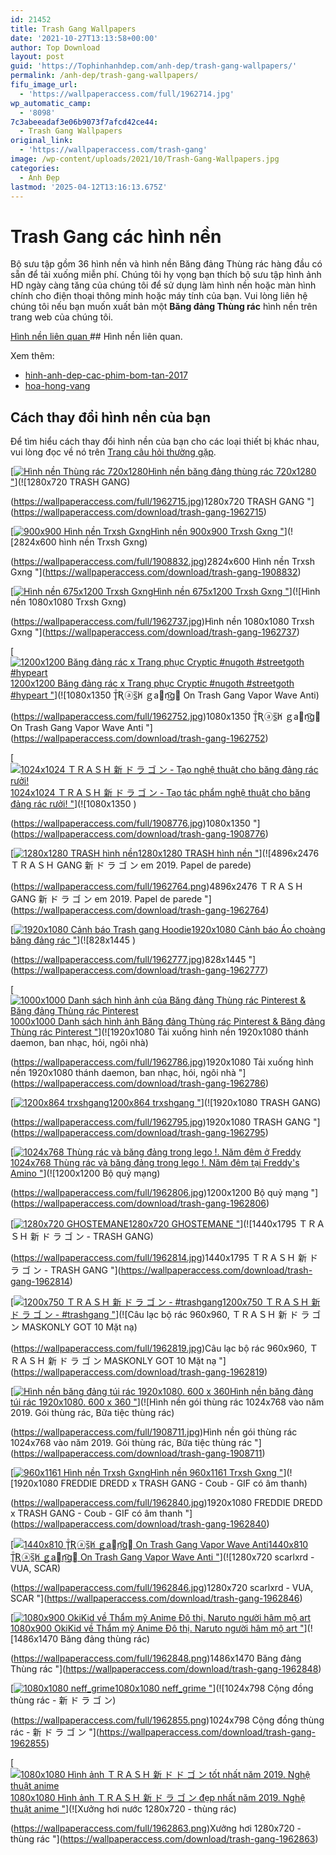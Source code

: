 ```yaml
---
id: 21452
title: Trash Gang Wallpapers
date: '2021-10-27T13:13:58+00:00'
author: Top Download
layout: post
guid: 'https://Tophinhanhdep.com/anh-dep/trash-gang-wallpapers/'
permalink: /anh-dep/trash-gang-wallpapers/
fifu_image_url:
  - 'https://wallpaperaccess.com/full/1962714.jpg'
wp_automatic_camp:
  - '8098'
7c3abeeadaf3e06b9073f7afcd42ce44:
  - Trash Gang Wallpapers
original_link:
  - 'https://wallpaperaccess.com/trash-gang'
image: /wp-content/uploads/2021/10/Trash-Gang-Wallpapers.jpg
categories:
  - Ảnh Đẹp
lastmod: '2025-04-12T13:16:13.675Z'
---
```

# Trash Gang các hình nền

Bộ sưu tập gồm 36 hình nền và hình nền Băng đảng Thùng rác hàng đầu có sẵn để tải xuống miễn phí. Chúng tôi hy vọng bạn thích bộ sưu tập hình ảnh HD ngày càng tăng của chúng tôi để sử dụng làm hình nền hoặc màn hình chính cho điện thoại thông minh hoặc máy tính của bạn. Vui lòng liên hệ chúng tôi nếu bạn muốn xuất bản một **Băng đảng Thùng rác** hình nền trên trang web của chúng tôi.

[Hình nền liên quan ](#related) ## Hình nền liên quan.

   
 Xem thêm:

   
- [hinh-anh-dep-cac-phim-bom-tan-2017](https://tophinhanhdep.com/anh-dep/hinh-anh-dep-cac-phim-bom-tan-2017/)
- [hoa-hong-vang](https://tophinhanhdep.com/hoa-hong/hoa-hong-vang/)

## Cách thay đổi hình nền của bạn

Để tìm hiểu cách thay đổi hình nền của bạn cho các loại thiết bị khác nhau, vui lòng đọc về nó trên [Trang câu hỏi thường gặp](https://tophinhanhdep.com/faq/).

  
[[![Hình nền Thùng rác 720x1280](https://wallpaperaccess.com/full/1962714.jpg)Hình nền băng đảng thùng rác 720x1280 "](https://wallpaperaccess.com/download/trash-gang-1962714)](![1280x720 TRASH GANG)

(https://wallpaperaccess.com/full/1962715.jpg)1280x720 TRASH GANG "](https://wallpaperaccess.com/download/trash-gang-1962715)

[[![900x900 Hình nền Trxsh Gxng](https://wallpaperaccess.com/full/1962718.jpg)Hình nền 900x900 Trxsh Gxng "](https://wallpaperaccess.com/download/trash-gang-1962718)](![2824x600 hình nền Trxsh Gxng)

(https://wallpaperaccess.com/full/1908832.jpg)2824x600 Hình nền Trxsh Gxng "](https://wallpaperaccess.com/download/trash-gang-1908832)

[[![Hình nền 675x1200 Trxsh Gxng](https://wallpaperaccess.com/full/1962724.jpg)Hình nền 675x1200 Trxsh Gxng "](https://wallpaperaccess.com/download/trash-gang-1962724)](![Hình nền 1080x1080 Trxsh Gxng)

(https://wallpaperaccess.com/full/1962737.jpg)Hình nền 1080x1080 Trxsh Gxng "](https://wallpaperaccess.com/download/trash-gang-1962737)

[[![1200x1200 Băng đảng rác x Trang phục Cryptic #nugoth #streetgoth #hypeart](https://wallpaperaccess.com/full/1962750.jpg)1200x1200 Băng đảng rác x Trang phục Cryptic #nugoth #streetgoth #hypeart "](https://wallpaperaccess.com/download/trash-gang-1962750)](![1080x1350 T̥ͦƦⓐs̲̅h̸ ｇa⃣n͜͡g⃠ On Trash Gang Vapor Wave Anti)

(https://wallpaperaccess.com/full/1962752.jpg)1080x1350 T̥ͦƦⓐs̲̅h̸ ｇa⃣n͜͡g⃠ On Trash Gang Vapor Wave Anti "](https://wallpaperaccess.com/download/trash-gang-1962752)

[[![1024x1024 ＴＲＡＳＨ 新 ド ラ ゴ ン - Tạo nghệ thuật cho băng đảng rác rưởi!](https://wallpaperaccess.com/full/1962753.jpg)1024x1024 ＴＲＡＳＨ 新 ド ラ ゴ ン - Tạo tác phẩm nghệ thuật cho băng đảng rác rưởi! "](https://wallpaperaccess.com/download/trash-gang-1962753)](![1080x1350 )

(https://wallpaperaccess.com/full/1908776.jpg)1080x1350 "](https://wallpaperaccess.com/download/trash-gang-1908776)

[[![1280x1280 TRASH hình nền](https://wallpaperaccess.com/full/1908764.jpg)1280x1280 TRASH hình nền "](https://wallpaperaccess.com/download/trash-gang-1908764)](![4896x2476 ＴＲＡＳＨ GANG 新 ド ラ ゴ ン em 2019. Papel de parede)

(https://wallpaperaccess.com/full/1962764.png)4896x2476 ＴＲＡＳＨ GANG 新 ド ラ ゴ ン em 2019. Papel de parede "](https://wallpaperaccess.com/download/trash-gang-1962764)

[[![1920x1080 Cảnh báo Trash gang Hoodie](https://wallpaperaccess.com/full/1962766.jpg)1920x1080 Cảnh báo Áo choàng băng đảng rác "](https://wallpaperaccess.com/download/trash-gang-1962766)](![828x1445 )

(https://wallpaperaccess.com/full/1962777.jpg)828x1445 "](https://wallpaperaccess.com/download/trash-gang-1962777)

[[![1000x1000 Danh sách hình ảnh của Băng đảng Thùng rác Pinterest & Băng đảng Thùng rác Pinterest](https://wallpaperaccess.com/full/1962785.png)1000x1000 Danh sách hình ảnh Băng đảng Thùng rác Pinterest &amp; Băng đảng Thùng rác Pinterest "](https://wallpaperaccess.com/download/trash-gang-1962785)](![1920x1080 Tải xuống hình nền 1920x1080 thánh daemon, ban nhạc, hói, ngôi nhà)

(https://wallpaperaccess.com/full/1962786.jpg)1920x1080 Tải xuống hình nền 1920x1080 thánh daemon, ban nhạc, hói, ngôi nhà "](https://wallpaperaccess.com/download/trash-gang-1962786)

[[![1200x864 trxshgang](https://wallpaperaccess.com/full/1962794.jpg)1200x864 trxshgang "](https://wallpaperaccess.com/download/trash-gang-1962794)](![1920x1080 TRASH GANG)

(https://wallpaperaccess.com/full/1962795.jpg)1920x1080 TRASH GANG "](https://wallpaperaccess.com/download/trash-gang-1962795)

[[![1024x768 Thùng rác và băng đảng trong lego !.  Năm đêm ở Freddy](https://wallpaperaccess.com/full/1962803.jpg)1024x768 Thùng rác và băng đảng trong lego !. Năm đêm tại Freddy's Amino "](https://wallpaperaccess.com/download/trash-gang-1962803)](![1200x1200 Bộ quỷ mạng)

(https://wallpaperaccess.com/full/1962806.jpg)1200x1200 Bộ quỷ mạng "](https://wallpaperaccess.com/download/trash-gang-1962806)

[[![1280x720 GHOSTEMANE](https://wallpaperaccess.com/full/1962807.jpg)1280x720 GHOSTEMANE "](https://wallpaperaccess.com/download/trash-gang-1962807)](![1440x1795 ＴＲＡＳＨ 新 ド ラ ゴ ン - TRASH GANG)

(https://wallpaperaccess.com/full/1962814.jpg)1440x1795 ＴＲＡＳＨ 新 ド ラ ゴ ン - TRASH GANG "](https://wallpaperaccess.com/download/trash-gang-1962814)

[[![1200x750 ＴＲＡＳＨ 新 ド ラ ゴ ン - #trashgang](https://wallpaperaccess.com/full/1962817.jpg)1200x750 ＴＲＡＳＨ 新 ド ラ ゴ ン - #trashgang "](https://wallpaperaccess.com/download/trash-gang-1962817)](![Câu lạc bộ rác 960x960, ＴＲＡＳＨ 新 ド ラ ゴ ン MASKONLY GOT 10 Mặt nạ)

(https://wallpaperaccess.com/full/1962819.jpg)Câu lạc bộ rác 960x960, ＴＲＡＳＨ 新 ド ラ ゴ ン MASKONLY GOT 10 Mặt nạ "](https://wallpaperaccess.com/download/trash-gang-1962819)

[[![Hình nền băng đảng túi rác 1920x1080.  600 x 360](https://wallpaperaccess.com/full/200584.jpg)Hình nền băng đảng túi rác 1920x1080. 600 x 360 "](https://wallpaperaccess.com/download/trash-gang-200584)](![Hình nền gói thùng rác 1024x768 vào năm 2019. Gói thùng rác, Bữa tiệc thùng rác)

(https://wallpaperaccess.com/full/1908711.jpg)Hình nền gói thùng rác 1024x768 vào năm 2019. Gói thùng rác, Bữa tiệc thùng rác "](https://wallpaperaccess.com/download/trash-gang-1908711)

[[![960x1161 Hình nền Trxsh Gxng](https://wallpaperaccess.com/full/1962830.jpg)Hình nền 960x1161 Trxsh Gxng "](https://wallpaperaccess.com/download/trash-gang-1962830)](![1920x1080 FREDDIE DREDD x TRASH GANG - Coub - GIF có âm thanh)

(https://wallpaperaccess.com/full/1962840.jpg)1920x1080 FREDDIE DREDD x TRASH GANG - Coub - GIF có âm thanh "](https://wallpaperaccess.com/download/trash-gang-1962840)

[[![1440x810 T̥ͦƦⓐs̲̅h̸ ｇa⃣n͜͡g⃠ On Trash Gang Vapor Wave Anti](https://wallpaperaccess.com/full/1962844.jpg)1440x810 T̥ͦƦⓐs̲̅h̸ ｇa⃣n͜͡g⃠ On Trash Gang Vapor Wave Anti "](https://wallpaperaccess.com/download/trash-gang-1962844)](![1280x720 scarlxrd - VUA, SCAR)

(https://wallpaperaccess.com/full/1962846.jpg)1280x720 scarlxrd - VUA, SCAR "](https://wallpaperaccess.com/download/trash-gang-1962846)

[[![1080x900 OkiKid về Thẩm mỹ Anime Đô thị.  Naruto người hâm mộ art](https://wallpaperaccess.com/full/1962847.jpg)1080x900 OkiKid về Thẩm mỹ Anime Đô thị. Naruto người hâm mộ art "](https://wallpaperaccess.com/download/trash-gang-1962847)](![1486x1470 Băng đảng thùng rác)

(https://wallpaperaccess.com/full/1962848.png)1486x1470 Băng đảng Thùng rác "](https://wallpaperaccess.com/download/trash-gang-1962848)

[[![1080x1080 neff_grime](https://wallpaperaccess.com/full/1962849.jpg)1080x1080 neff\_grime "](https://wallpaperaccess.com/download/trash-gang-1962849)](![1024x798 Cộng đồng thùng rác - 新 ド ラ ゴ ン)

(https://wallpaperaccess.com/full/1962855.png)1024x798 Cộng đồng thùng rác - 新 ド ラ ゴ ン "](https://wallpaperaccess.com/download/trash-gang-1962855)

[[![1080x1080 Hình ảnh ＴＲＡＳＨ 新 ド ド ゴ ン tốt nhất năm 2019. Nghệ thuật anime](https://wallpaperaccess.com/full/1962862.jpg)1080x1080 Hình ảnh ＴＲＡＳＨ 新 ド ラ ゴ ン đẹp nhất năm 2019. Nghệ thuật anime "](https://wallpaperaccess.com/download/trash-gang-1962862)](![Xưởng hơi nước 1280x720 - thùng rác)

(https://wallpaperaccess.com/full/1962863.png)Xưởng hơi 1280x720 - thùng rác "](https://wallpaperaccess.com/download/trash-gang-1962863)
